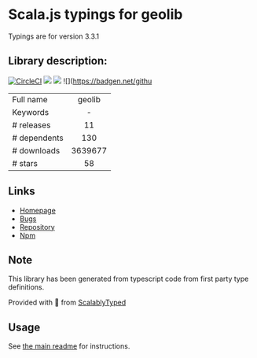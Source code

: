 
# Scala.js typings for geolib

Typings are for version 3.3.1

## Library description:
[![CircleCI](https://circleci.com/gh/manuelbieh/geolib/tree/master.svg?style=svg)](https://circleci.com/gh/manuelbieh/geolib/tree/master) ![](https://badgen.net/bundlephobia/minzip/geolib) ![](https://badgen.net/npm/dm/geolib) ![](https://badgen.net/githu

|                    |                 |
| ------------------ | :-------------: |
| Full name          | geolib |
| Keywords           | - |
| # releases         | 11 |
| # dependents       | 130 |
| # downloads        | 3639677 |
| # stars            | 58 |

## Links
- [Homepage](https://github.com/manuelbieh/geolib#readme)
- [Bugs](https://github.com/manuelbieh/geolib/issues)
- [Repository](https://github.com/manuelbieh/geolib)
- [Npm](https://www.npmjs.com/package/geolib)
    


## Note
This library has been generated from typescript code from first party type definitions.

Provided with :purple_heart: from [ScalablyTyped](https://github.com/oyvindberg/ScalablyTyped)

## Usage
See [the main readme](../../readme.md) for instructions.


